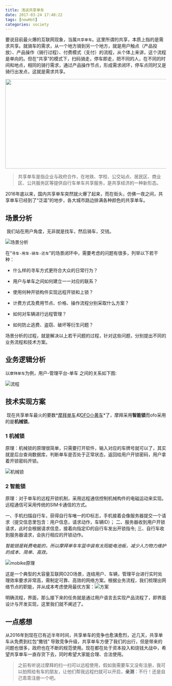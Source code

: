 ```yaml
---
title: 浅谈共享单车
date: 2017-03-24 17:40:22
tags: [nowHot]
categories: society
---
```


​	要说目前最火爆的互联网现象，当属`共享单车`。这里所谓的共享，本质上指的是需求共享。就骑车的需求，从一个地方骑到另一个地方，就是用户触点（产品投放）、产品操作（骑行过程）、付费模式（支付）的流程，从个体上来讲，这个流程是单向的。但在“共享”的模式下，扫码骑走，停车即走，把不同的人，在不同的时间和地点，相同的骑行需求，通过产品操作节点，形成需求闭环，停车点同时又是骑行出发点，这就是需求共享。

<div align=center><img width="600" height="280" src="http://on937g0jc.bkt.clouddn.com/2017-3-24/cover.jpg" algin="center"/></div>

<!--more-->

> 共享单车是指企业与政府合作，在地铁、学校、公交站点、居民区、商业区、公共服务区等提供自行车单车共享服务，是共享经济的一种新形态。

​	2016年底以来，国内共享单车突然就火爆了起来，而在街头，仿佛一夜之间，共享单车已经到了“泛滥”的地步，各大城市路边排满各种颜色的共享单车。

## 场景分析

​	我们站在用户角度，无非就是找车，然后骑车，交钱。

![场景分析](http://on937g0jc.bkt.clouddn.com/2017-3-24/%E5%9C%BA%E6%99%AF%E5%88%86%E6%9E%90.jpg)

在“`寻车-用车-骑车-还车`”的场景闭环中，需要考虑的问题有很多，列举以下若干种：

- 什么样的寻车方式更符合大众的日常行为？


- 用户与单车之间如何建立一一对应的联系？


- 使用何种开锁构件实现远程开锁和上锁？


- 计费方式及费用节点、价格、操作流程分别采取什么方案？


- 如何对车辆进行远程管理？


- 如何防止逃费、盗窃、破坏等衍生问题？

场景分析的过程，就是解决以上若干问题的过程，针对这些问题，分别提出不同的业务流程和技术方案。

## 业务逻辑分析

以`摩拜单车`为例，用户-管理平台-单车 之间的关系如下图:

![流程](http://on937g0jc.bkt.clouddn.com/2017-3-24/%E6%B5%81%E7%A8%8B.jpg)

## 技术实现方案

​	现在共享单车最火的要数*[摩拜单车](http://mobike.com/cn/)*和*[OFO小黄车](http://www.ofo.so/?utm_source=baidu&utm_medium=pz)*了，摩拜采用**智能锁**而ofo采用的是**机械锁**。

### 1  机械锁

​	原理：机械锁的原理很简单，只需要打开软件，输入对应的车牌号就可以了，其实就是后台查询数据库，判断单车是否处于正常状态，返回给用户开锁密码，用户拿着开锁密码开锁。

![机械锁](http://on937g0jc.bkt.clouddn.com/2017-3-24/ofo%E5%8E%9F%E7%90%86.jpg)

### 2  智能锁

​	原理：对于单车的远程开锁机制，采用远程通信控制机械构件的电磁运动来实现。远程通信可采用传统的SIM卡通信的方式。

一、手机扫描自行车，获得自行车唯一的ID标志，手机接着会像服务器提交一个请求（提交信息里包含：用户信息，请求动作，车辆ID）；
二、服务器收到用户开锁请求，此时会根据请求信息，接着向指定ID的自行车发出开锁指令;
三、自行车收到服务器请求，会执行相应的开锁动作。

*智能锁是耗费电能的，所以摩拜单车车篮中装有太阳能电池板，减少人力物力维护的成本、简单、高效。*

![mobike原理](http://on937g0jc.bkt.clouddn.com/2017-3-24/mobike%E5%8E%9F%E7%90%86.png)

​	这是一个典型的大容量互联网O2O场景，连结用户、车辆，管理平台进行实时处理效率要求非常高，需制定可靠、高效的网络方案。根据业务流程，我们梳理出网络节点的职能，并从成本考虑使用最优方案：![方案](http://on937g0jc.bkt.clouddn.com/2017-3-24/%E6%96%B9%E6%A1%88.jpg)

​	明确流程，界面，那么接下来的任务就是通过用户语言去实现产品流程了，即界面设计与开发实现，这里我们就不阐述了。

## 一点感想

​	从2016年到现在已有近半年时间，共享单车的竞争也愈演愈烈，近几天，共享单车从免费到红包“撒钱” 导致竞争升级，共享单车方便了我们的出行，但是带来的问题也很多，政府也在不断的规范使用。现在都在处于资本投入和烧钱大战中，希望共享单车一直存货下去，同时希望大家能合理、合法使用。

> 之前有听说过摩拜的扫一扫可以远程使用，假如我需要车又没有注册，我可以拍照给有车的朋友，让他们帮我远程扫就可以开启，**亲测**：不行！还是自己乖乖注册一个吧。